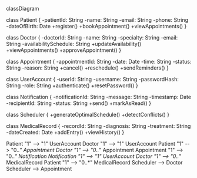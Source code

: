 classDiagram

class Patient {
  -patientId: String
  -name: String
  -email: String
  -phone: String
  -dateOfBirth: Date
  +register()
  +bookAppointment()
  +viewAppointments()
}

class Doctor {
  -doctorId: String
  -name: String
  -specialty: String
  -email: String
  -availabilitySchedule: String
  +updateAvailability()
  +viewAppointments()
  +approveAppointment()
}

class Appointment {
  -appointmentId: String
  -date: Date
  -time: String
  -status: String
  -reason: String
  +cancel()
  +reschedule()
  +sendReminders()
}

class UserAccount {
  -userId: String
  -username: String
  -passwordHash: String
  -role: String
  +authenticate()
  +resetPassword()
}

class Notification {
  -notificationId: String
  -message: String
  -timestamp: Date
  -recipientId: String
  -status: String
  +send()
  +markAsRead()
}

class Scheduler {
  +generateOptimalSchedule()
  +detectConflicts()
}

class MedicalRecord {
  -recordId: String
  -diagnosis: String
  -treatment: String
  -dateCreated: Date
  +addEntry()
  +viewHistory()
}

Patient "1" --> "1" UserAccount
Doctor "1" --> "1" UserAccount
Patient "1" --> "0..*" Appointment
Doctor "1" --> "0..*" Appointment
Appointment "1" --> "0..*" Notification
Notification "1" --> "1" UserAccount
Doctor "1" --> "0..*" MedicalRecord
Patient "1" --> "0..*" MedicalRecord
Scheduler --> Doctor
Scheduler --> Appointment
